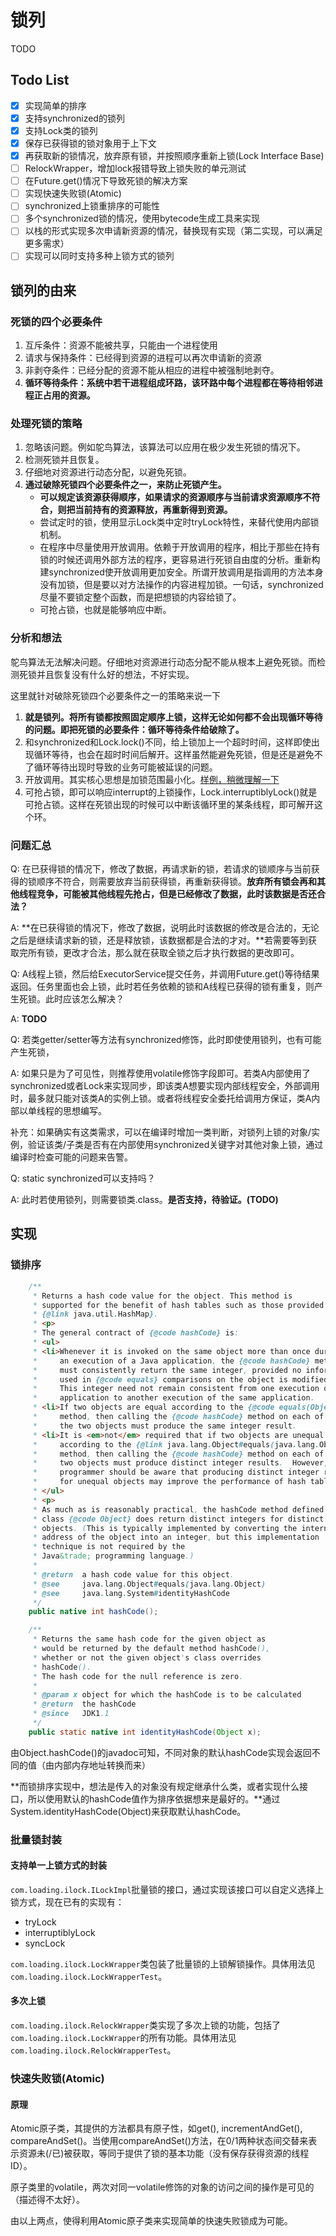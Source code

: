 # 锁列

TODO

## Todo List

- [x] 实现简单的排序
- [x] 支持synchronized的锁列
- [x] 支持Lock类的锁列
- [x] 保存已获得锁的锁对象用于上下文
- [x] 再获取新的锁情况，放弃原有锁，并按照顺序重新上锁(Lock Interface Base)
- [ ] RelockWrapper，增加lock报错导致上锁失败的单元测试
- [ ] 在Future.get()情况下导致死锁的解决方案
- [ ] 实现快速失败锁(Atomic)
- [ ] synchronized上锁重排序的可能性
- [ ] 多个synchronized锁的情况，使用bytecode生成工具来实现
- [ ] 以栈的形式实现多次申请新资源的情况，替换现有实现（第二实现，可以满足更多需求）
- [ ] 实现可以同时支持多种上锁方式的锁列

## 锁列的由来

### 死锁的四个必要条件
1. 互斥条件：资源不能被共享，只能由一个进程使用
1. 请求与保持条件：已经得到资源的进程可以再次申请新的资源
1. 非剥夺条件：已经分配的资源不能从相应的进程中被强制地剥夺。
1. **循环等待条件：系统中若干进程组成环路，该环路中每个进程都在等待相邻进程正占用的资源。**

### 处理死锁的策略
1. 忽略该问题。例如鸵鸟算法，该算法可以应用在极少发生死锁的情况下。
1. 检测死锁并且恢复。
1. 仔细地对资源进行动态分配，以避免死锁。
1. **通过破除死锁四个必要条件之一，来防止死锁产生。**
    - **可以规定该资源获得顺序，如果请求的资源顺序与当前请求资源顺序不符合，则把当前持有的资源释放，再重新得到资源。**
    - 尝试定时的锁，使用显示Lock类中定时tryLock特性，来替代使用内部锁机制。
    - 在程序中尽量使用开放调用。依赖于开放调用的程序，相比于那些在持有锁的时候还调用外部方法的程序，更容易进行死锁自由度的分析。重新构建synchronized使开放调用更加安全。所谓开放调用是指调用的方法本身没有加锁，但是要以对方法操作的内容进程加锁。一句话，synchronized尽量不要锁定整个函数，而是把想锁的内容给锁了。
    - 可抢占锁，也就是能够响应中断。

### 分析和想法
鸵鸟算法无法解决问题。仔细地对资源进行动态分配不能从根本上避免死锁。而检测死锁并且恢复没有什么好的想法，不好实现。

这里就针对破除死锁四个必要条件之一的策略来说一下

1. **就是锁列。将所有锁都按照固定顺序上锁，这样无论如何都不会出现循环等待的问题。即把死锁的必要条件：循环等待条件给破除了。**
1. 和synchronized和Lock.lock()不同，给上锁加上一个超时时间，这样即使出现循环等待，也会在超时时间后解开。这样虽然能避免死锁，但是还是避免不了循环等待出现时导致的业务可能被延误的问题。
1. 开放调用。其实核心思想是加锁范围最小化。[样例，稍微理解一下](http://yangbolin.cn/2014/10/25/open-call-to-avoid-deadlock/)
1. 可抢占锁，即可以响应interrupt的上锁操作，Lock.interruptiblyLock()就是可抢占锁。这样在死锁出现的时候可以中断该循环里的某条线程，即可解开这个环。

### 问题汇总
Q: 在已获得锁的情况下，修改了数据，再请求新的锁，若请求的锁顺序与当前获得的锁顺序不符合，则需要放弃当前获得锁，再重新获得锁。**放弃所有锁会再和其他线程竞争，可能被其他线程先抢占，但是已经修改了数据，此时该数据是否还合法？**

A: **在已获得锁的情况下，修改了数据，说明此时该数据的修改是合法的，无论之后是继续请求新的锁，还是释放锁，该数据都是合法的才对。**若需要等到获取完所有锁，更改才合法，那么就在获取全锁之后才执行数据的更改即可。

Q: A线程上锁，然后给ExecutorService提交任务，并调用Future.get()等待结果返回。任务里面也会上锁，此时若任务依赖的锁和A线程已获得的锁有重复，则产生死锁。此时应该怎么解决？

A: **TODO**

Q: 若类getter/setter等方法有synchronized修饰，此时即使使用锁列，也有可能产生死锁，

A: 如果只是为了可见性，则推荐使用volatile修饰字段即可。若类A内部使用了synchronized或者Lock来实现同步，即该类A想要实现内部线程安全，外部调用时，最多就只能对该类A的实例上锁。或者将线程安全委托给调用方保证，类A内部以单线程的思想编写。

补充：如果确实有这类需求，可以在编译时增加一类判断，对锁列上锁的对象/实例，验证该类/子类是否有在内部使用synchronized关键字对其他对象上锁，通过编译时检查可能的问题来告警。

Q: static synchronized可以支持吗？

A: 此时若使用锁列，则需要锁类.class。**是否支持，待验证。(TODO)**

## 实现

### 锁排序

```java
    /**
     * Returns a hash code value for the object. This method is
     * supported for the benefit of hash tables such as those provided by
     * {@link java.util.HashMap}.
     * <p>
     * The general contract of {@code hashCode} is:
     * <ul>
     * <li>Whenever it is invoked on the same object more than once during
     *     an execution of a Java application, the {@code hashCode} method
     *     must consistently return the same integer, provided no information
     *     used in {@code equals} comparisons on the object is modified.
     *     This integer need not remain consistent from one execution of an
     *     application to another execution of the same application.
     * <li>If two objects are equal according to the {@code equals(Object)}
     *     method, then calling the {@code hashCode} method on each of
     *     the two objects must produce the same integer result.
     * <li>It is <em>not</em> required that if two objects are unequal
     *     according to the {@link java.lang.Object#equals(java.lang.Object)}
     *     method, then calling the {@code hashCode} method on each of the
     *     two objects must produce distinct integer results.  However, the
     *     programmer should be aware that producing distinct integer results
     *     for unequal objects may improve the performance of hash tables.
     * </ul>
     * <p>
     * As much as is reasonably practical, the hashCode method defined by
     * class {@code Object} does return distinct integers for distinct
     * objects. (This is typically implemented by converting the internal
     * address of the object into an integer, but this implementation
     * technique is not required by the
     * Java&trade; programming language.)
     *
     * @return  a hash code value for this object.
     * @see     java.lang.Object#equals(java.lang.Object)
     * @see     java.lang.System#identityHashCode
     */
    public native int hashCode();
```
```java
    /**
     * Returns the same hash code for the given object as
     * would be returned by the default method hashCode(),
     * whether or not the given object's class overrides
     * hashCode().
     * The hash code for the null reference is zero.
     *
     * @param x object for which the hashCode is to be calculated
     * @return  the hashCode
     * @since   JDK1.1
     */
    public static native int identityHashCode(Object x);
```


由Object.hashCode()的javadoc可知，不同对象的默认hashCode实现会返回不同的值（由内部内存地址转换而来）

**而锁排序实现中，想法是传入的对象没有规定继承什么类，或者实现什么接口，所以使用默认的hashCode值作为排序依据想来是最好的。**通过System.identityHashCode(Object)来获取默认hashCode。

### 批量锁封装

#### 支持单一上锁方式的封装
`com.loading.ilock.ILockImpl`批量锁的接口，通过实现该接口可以自定义选择上锁方式，现在已有的实现有：

- tryLock
- interruptiblyLock
- syncLock

`com.loading.ilock.LockWrapper`类包装了批量锁的上锁解锁操作。具体用法见`com.loading.ilock.LockWrapperTest`。

#### 多次上锁
`com.loading.ilock.RelockWrapper`类实现了多次上锁的功能，包括了`com.loading.ilock.LockWrapper`的所有功能。具体用法见`com.loading.ilock.RelockWrapperTest`。


### 快速失败锁(Atomic)

#### 原理

Atomic原子类，其提供的方法都具有原子性，如get(), incrementAndGet(), compareAndSet()。当使用compareAndSet()方法，在0/1两种状态间交替来表示资源未(/已)被获取，等同于提供了锁的基本功能（没有保存获得资源的线程ID）。

原子类里的volatile，两次对同一volatile修饰的对象的访问之间的操作是可见的（描述得不太好）。

由以上两点，使得利用Atomic原子类来实现简单的快速失败锁成为可能。